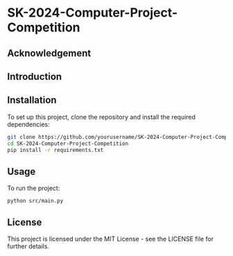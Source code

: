 # SK-2024-Computer-Project-Competition

## Acknowledgement

## Introduction


## Installation
To set up this project, clone the repository and install the required dependencies:

```bash
git clone https://github.com/yourusername/SK-2024-Computer-Project-Competition.git
cd SK-2024-Computer-Project-Competition
pip install -r requirements.txt
```

## Usage
To run the project:
```
python src/main.py
```
## License

This project is licensed under the MIT License - see the LICENSE file for further details.
